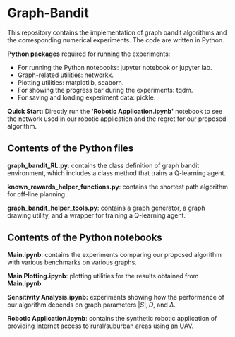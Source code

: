 # Graph-Bandit

This repository contains the implementation of  graph bandit algorithms and the corresponding numerical experiments. The code are written in Python. 

**Python packages** required for running the experiments: 

* For running the Python notebooks: jupyter notebook or jupyter lab. 
* Graph-related utilities: networkx.
* Plotting utilities: matplotlib, seaborn.
* For showing the progress bar during the experiments: tqdm.
* For saving and loading experiment data: pickle.

**Quick Start:** Directly run the **'Robotic Application.ipynb'**  notebook to see the network used in our robotic application and the regret for our proposed algorithm.

## Contents of the Python files

**graph_bandit_RL.py**: contains the class definition of graph bandit environment, which includes a class method that trains a Q-learning agent.

**known_rewards_helper_functions.py**: contains the shortest path algorithm for off-line planning.

**graph_bandit_helper_tools.py**: contains a graph generator, a graph drawing utility, and a wrapper for training a Q-learning agent.

## Contents of the Python notebooks

**Main.ipynb**: contains the experiments comparing our proposed algorithm with various benchmarks on various graphs.

**Main Plotting.ipynb**: plotting utilities for the results obtained from **Main.ipynb**

**Sensitivity Analysis.ipynb:** experiments showing how the performance of our algorithm depends on graph parameters $|S|,D,$ and $\Delta$. 

**Robotic Application.ipynb**: contains the synthetic robotic application of providing Internet access to rural/suburban areas using an UAV.
